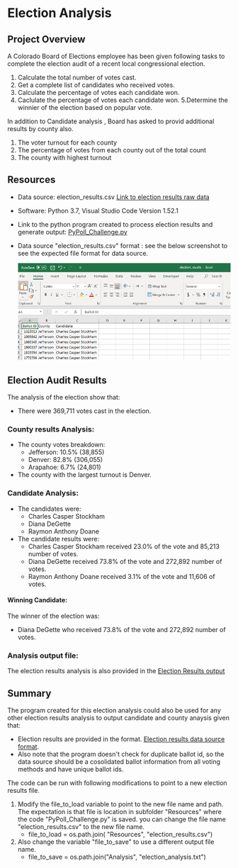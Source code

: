 # Election Analysis

## Project Overview
A Colorado Board of Elections employee has been given following tasks to complete the election audit of a recent local congressional election.

1. Calculate the total number of votes cast.
2. Get a complete list of candidates who received votes.
3. Calculate the percentage of votes each candidate won.
4. Caclulate the percentage of votes each candidate won.
5.Determine the winnier of the election based on popular vote.

In addition to Candidate analysis , Board has asked to provid additional results by county also.
1. The voter turnout for each county
2. The percentage of votes from each county out of the total count
3. The county with highest turnout

## Resources
- Data source: election_results.csv [Link to election results raw data](Resources/election_results.csv)
- Software: Python 3.7, Visual Studio Code Version 1.52.1
- Link to the python program created to process election results and generate output: [PyPoll_Challenge.py](PyPoll_Challenge.py)
- Data source "election_results.csv" format : see the below screenshot to see the expected file format for data source.

  ![datasource file format](Resources/Election_results_format.png)


## Election Audit Results
The analysis of the election show that:
- There were 369,711 votes cast in the election.

### County results Analysis:
- The county votes breakdown:
  - Jefferson: 10.5% (38,855)
  - Denver: 82.8% (306,055)
  - Arapahoe: 6.7% (24,801)
- The county with the largest turnout is Denver.

### Candidate Analysis:
- The candidates were:
  - Charles Casper Stockham
  - Diana DeGette
  - Raymon Anthony Doane
- The candidate results were:
  - Charles Casper Stockham received 23.0% of the vote and 85,213 number of votes.
  - Diana DeGette received 73.8% of the vote and 272,892 number of votes.  
  - Raymon Anthony Doane received 3.1% of the vote and 11,606 of votes.
  
#### Winning Candidate:
The winner of the election was:
  - Diana DeGette who received 73.8% of the vote and 272,892 number of votes.
 
 ### Analysis output file:
 The election results analysis is also provided in the [Election Results output](Analysis/election_analysis.txt)
 
 ## Summary
 
The program created for this election analysis could also be used for any other election results analysis to output candidate and county anaysis given that:
- Election results are provided in the format. [Election results data source format](Resources/Election_results_format.png).
- Also note that the program doesn't check for duplicate ballot id, so the data source should be a cosolidated ballot information from all voting methods and have unique ballot ids.

The code can be run with following modifications to point to a new election results file.

1. Modify the file_to_load variable to point to the new file name and path. The expectation is that file is location in subfolder "Resources" where the code "PyPoll_Challenge.py" is saved. you can change the file name "election_results.csv" to the new file name.
    - file_to_load = os.path.join( "Resources", "election_results.csv")
2. Also change the variable "file_to_save" to use a different output file name.
    - file_to_save = os.path.join("Analysis", "election_analysis.txt")
  


 
 
 
